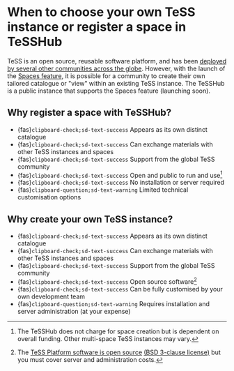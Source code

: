 # When to choose your own TeSS instance or register a space in TeSSHub

TeSS is an open source, reusable software platform, and has been [deployed by several other communities across the globe](../overview/global). However, with the launch of the [Spaces feature](intro-spaces), it is possible for a community to create their own tailored catalogue or "view" within an existing TeSS instance. The TeSSHub is a public instance that supports the Spaces feature (launching soon).


## Why register a space with TeSSHub?

- {fas}`clipboard-check;sd-text-success` Appears as its own distinct catalogue
- {fas}`clipboard-check;sd-text-success` Can exchange materials with other TeSS instances and spaces
- {fas}`clipboard-check;sd-text-success` Support from the global TeSS community
- {fas}`clipboard-check;sd-text-success` Open and public to run and use[^freespace]
- {fas}`clipboard-check;sd-text-success` No installation or server required
- {fas}`clipboard-question;sd-text-warning`  Limited technical customisation options  


## Why create your own TeSS instance?

- {fas}`clipboard-check;sd-text-success` Appears as its own distinct catalogue
- {fas}`clipboard-check;sd-text-success` Can exchange materials with other TeSS instances and spaces
- {fas}`clipboard-check;sd-text-success` Support from the global TeSS community
- {fas}`clipboard-check;sd-text-success` Open source software[^freeinstance] 
- {fas}`clipboard-check;sd-text-success` Can be fully customised by your own development team
- {fas}`clipboard-question;sd-text-warning` Requires installation and server administration (at your expense)

[^freespace]: The TeSSHub does not charge for space creation but is dependent on overall funding. Other multi-space TeSS instances may vary. 
[^freeinstance]: The [TeSS Platform software is open source](https://github.com/ElixirTeSS/TeSS) [(BSD 3-clause license)](https://tess.elixir-europe.org/about/developers#api:~:text=available%20under%20the-,BSD%203%2DClause,-license.) but you must cover server and administration costs.